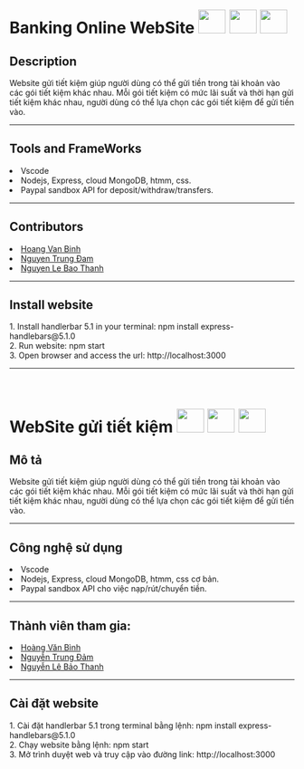 
<div>
<h1>Banking Online WebSite 
<img src='https://www.technoscore.com/images/services/node-js-icon.png' width="48" height="42"/>
<img src='https://cdn.iconscout.com/icon/free/png-256/mongodb-3-1175138.png' width="48" height="42"/>
<img src='https://logos-download.com/wp-content/uploads/2016/03/PayPal_Logo_2014.png' width="48" height="42"/>
</h1>
</div>

<h2>Description</h2>
Website gửi tiết kiệm giúp người dùng có thể gửi tiền trong tài khoản vào các gói tiết kiệm khác nhau. Mỗi gói tiết kiệm có mức lãi suất và thời hạn gửi tiết kiệm khác nhau, người dùng có thể lựa chọn các gói tiết kiệm để gửi tiền vào.
<hr>
<h2>Tools and FrameWorks </h2>
<li> Vscode </li>
<li>Nodejs, Express, cloud MongoDB, htmm, css. </li>
<li>Paypal sandbox API for deposit/withdraw/transfers. </li>
<hr>
<h2>Contributors </h2>
<li><a href='https://github.com/HoangVanBinh0712'>Hoang Van Binh </a> </li>
<li> <a href='https://github.com/nguyentrungdam'>Nguyen Trung Đam </a></li>
<li> <a href='https://github.com/Bao-Thanh'>Nguyen Le Bao Thanh </a></li>
<hr>
<h2>Install website </h2>
1. Install handlerbar 5.1 in your terminal:  npm install express-handlebars@5.1.0 <br>
2. Run website: npm start <br>
3. Open browser and access the url: http://localhost:3000 <br>
<hr>
<br>
<div>
<h1> WebSite gửi tiết kiệm
<img src='https://www.technoscore.com/images/services/node-js-icon.png' width="48" height="42"/>
<img src='https://cdn.iconscout.com/icon/free/png-256/mongodb-3-1175138.png' width="48" height="42"/>
<img src='https://logos-download.com/wp-content/uploads/2016/03/PayPal_Logo_2014.png' width="48" height="42"/>
</h1>
</div>
<h2>Mô tả</h2>
Website gửi tiết kiệm giúp người dùng có thể gửi tiền trong tài khoản vào các gói tiết kiệm khác nhau. Mỗi gói tiết kiệm có mức lãi suất và thời hạn gửi tiết kiệm khác nhau, người dùng có thể lựa chọn các gói tiết kiệm để gửi tiền vào.
<hr>
<h2>Công nghệ sử dụng </h2>
<li> Vscode </li>
<li>Nodejs, Express, cloud MongoDB, htmm, css cơ bản. </li>
<li>Paypal sandbox API cho việc nạp/rút/chuyển tiền. </li>
<hr>
<h2>Thành viên tham gia: </h2>
<li><a href='https://github.com/HoangVanBinh0712'>Hoàng Văn Bình </a> </li>
<li> <a href='https://github.com/nguyentrungdam'>Nguyễn Trung Đảm </a></li>
<li> <a href='https://github.com/Bao-Thanh'>Nguyễn Lê Bảo Thanh </a></li>
<hr>
<h2>Cài đặt website </h2>
1. Cài đặt handlerbar 5.1 trong terminal bằng lệnh:  npm install express-handlebars@5.1.0 <br>
2. Chạy website bằng lệnh: npm start <br>
3. Mở trình duyệt web và truy cập vào đường link: http://localhost:3000 <br>
